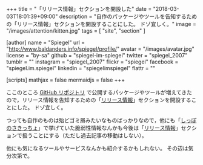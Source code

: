 +++
title = "「リリース情報」セクションを開設した"
date = "2018-03-03T18:01:39+09:00"
description = "自作のパッケージやツールを告知するための「リリース情報」セクションを開設することにした。 ドゾ宜しく。"
image = "/images/attention/kitten.jpg"
tags        = [ "site", "section" ]

[author]
  name      = "Spiegel"
  url       = "http://www.baldanders.info/spiegel/profile/"
  avatar    = "/images/avatar.jpg"
  license   = "by-sa"
  github    = "spiegel-im-spiegel"
  twitter   = "spiegel_2007"
  tumblr    = ""
  instagram = "spiegel_2007"
  flickr    = "spiegel"
  facebook  = "spiegel.im.spiegel"
  linkedin  = "spiegelimspiegel"
  flattr    = ""

[scripts]
  mathjax = false
  mermaidjs = false
+++

ここのところ [GitHub リポジトリ](https://github.com/spiegel-im-spiegel?tab=repositories) で公開するパッケージやツールが増えてきたので，リリース情報を告知するための「[リリース情報](/release/)」セクションを開設することにした。
ドゾ宜しく。

つっても自作のものは殆どゴミ屑みたいなものばっかりなので，他にも「[しっぽのさきっちょ](/remark)」で挙げていた脆弱性情報なんかも今後は「[リリース情報](/release/)」セクションで扱うことにする（ただし過去記事の移動はしない）。

他にも気になるツールやサービスなんかも紹介するかもしれない。
その辺は気分次第で。
